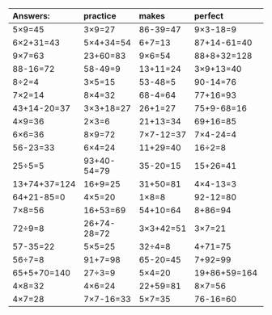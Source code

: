 | Answers: | practice | makes | perfect | ! |
| :--- | :--- | :--- | :--- | :--- |
| 5×9=45 | 3×9=27 | 86-39=47 | 9×3-18=9 | 9×3=27 | 
| 6×2+31=43 | 5×4+34=54 | 6+7=13 | 87+14-61=40 | 2×9=18 | 
| 9×7=63 | 23+60=83 | 9×6=54 | 88+8+32=128 | 97+46+74=217 | 
| 88-16=72 | 58-49=9 | 13+11=24 | 3×9+13=40 | 27+42=69 | 
| 8÷2=4 | 3×5=15 | 53-48=5 | 90-14=76 | 4×2=8 | 
| 7×2=14 | 8×4=32 | 68-4=64 | 77+16=93 | 5×4+47=67 | 
| 43+14-20=37 | 3×3+18=27 | 26+1=27 | 75+9-68=16 | 2×6=12 | 
| 4×9=36 | 2×3=6 | 21+13=34 | 69+16=85 | 18+26=44 | 
| 6×6=36 | 8×9=72 | 7×7-12=37 | 7×4-24=4 | 91-84=7 | 
| 56-23=33 | 6×4=24 | 11+29=40 | 16÷2=8 | 80+16-45=51 | 
| 25÷5=5 | 93+40-54=79 | 35-20=15 | 15+26=41 | 3×6=18 | 
| 13+74+37=124 | 16+9=25 | 31+50=81 | 4×4-13=3 | 28÷7=4 | 
| 64+21-85=0 | 4×5=20 | 1×8=8 | 92-12=80 | 35+83+65=183 | 
| 7×8=56 | 16+53=69 | 54+10=64 | 8+86=94 | 81-4=77 | 
| 72÷9=8 | 26+74-28=72 | 3×3+42=51 | 3×7=21 | 9×4=36 | 
| 57-35=22 | 5×5=25 | 32÷4=8 | 4+71=75 | 69-53=16 | 
| 56÷7=8 | 91+7=98 | 65-20=45 | 7+92=99 | 18÷2=9 | 
| 65+5+70=140 | 27÷3=9 | 5×4=20 | 19+86+59=164 | 7×4=28 | 
| 4×8=32 | 4×6=24 | 22+59=81 | 8×7=56 | 54÷9=6 | 
| 4×7=28 | 7×7-16=33 | 5×7=35 | 76-16=60 | 12÷3=4 | 
